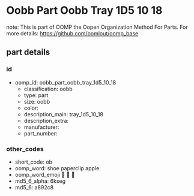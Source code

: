 # Oobb Part Oobb Tray 1D5 10 18  

note: This is part of OOMP the Oopen Organization Method For Parts. For more details: https://github.com/oomlout/oomp_base

##  part details





### id
* oomp_id: oobb_part_oobb_tray_1d5_10_18
  * classification: oobb
  * type: part
  * size: oobb
  * color: 
  * description_main: tray_1d5_10_18
  * description_extra: 
  * manufacturer: 
  * part_number: 

### other_codes
* short_code: ob
* oomp_word: shoe paperclip apple
* oomp_word_emoji :shoe: :paperclip: :apple:
* md5_6_alpha: 6kseg
* md5_6: a892c8